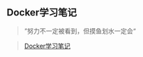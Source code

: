 ## Docker学习笔记

> ”努力不一定被看到，但摸鱼划水一定会“

> [Docker学习笔记](https://n1lcn.github.io/Docker-Learning-Notes/#/)